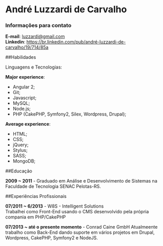 # André Luzzardi de Carvalho

### Informações para contato

**E-mail**: luzzardi@gmail.com  
**Linkedin**: https://br.linkedin.com/pub/andré-luzzardi-de-carvalho/19/714/85a

##Habilidades

Linguagens e Tecnologias:

**Major experience**:

- Angular 2;
- Git;
- Javascript;
- MySQL;
- Node.js;
- PHP (CakePHP, Symfony2, Silex, Wordpress, Drupal);

**Average experience**:

- HTML;
- CSS;
- jQuery;
- Stylus;
- SASS;
- MongoDB;

##Educação

**2009 ~ 2011** - Graduado em Análise e Desenvolvimento de Sistemas na Faculdade de Tecnologia SENAC Pelotas-RS.

##Experiências Profissionais

**07/2011 ~ 6/2013** - W8S - Intelligent Solutions  
Trabalhei como Front-End usando o CMS desenvolvido pela própria compania em PHP/CakePHP

**07/2013 ~ até o presente momento** - Conrad Caine GmbH
Atualmeente trabalho como Back-End dando suporte em vários projetos em Drupal, Wordpress, CakePHP, Symfony2 e NodeJS.
 

